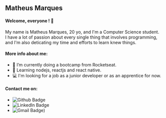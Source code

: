 ## Matheus Marques

#### Welcome, everyone ! 👋

My name is Matheus Marques, 20 yo, and I'm a Computer Science student. 
I have a lot of passion about every single thing that involves programming, and I'm also deticating my time and efforts to learn knew things.

#### More info about me:

- 🔭 I’m currently doing a bootcamp from Rocketseat.
- 📗 Learning nodejs, reactjs and react native. 
- 💻 I'm looking for a job as a junior developer or as an apprentice for now.  

#### Contact me on: 

- ![Github Badge](https://img.shields.io/badge/-Github-000?style=flat-square&logo=Github&logoColor=white&link=https://github.com/matheusmarks)
- ![LinkedIn Badge](https://img.shields.io/badge/-LinkedIn-blue?style=flat-square&logo=Github&logoColor=white&link=https://www.linkedin.com/in/matheus-marques-0558921b4/)
- ![Gmail Badge](https://img.shields.io/badge/-Gmail-ba110c?style=flat-square&logo=Gmail&logoColor=white&link=mailto:marquesmatheusoliveira01@gmail.com))






